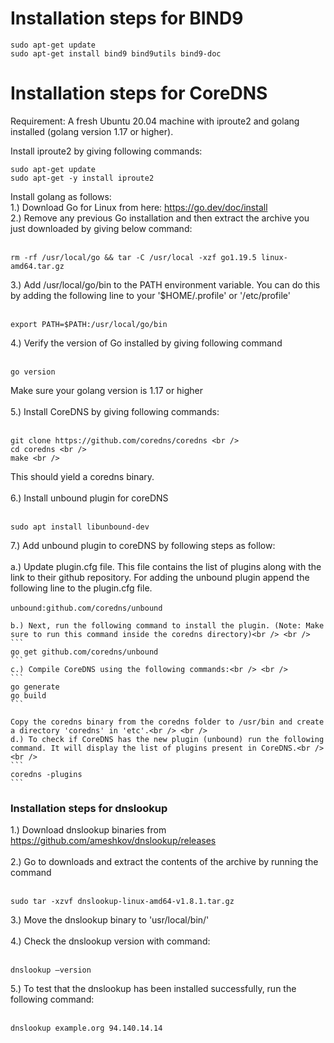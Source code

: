 # Installation steps for BIND9
```
sudo apt-get update
sudo apt-get install bind9 bind9utils bind9-doc
```

# Installation steps for CoreDNS

Requirement: A fresh Ubuntu 20.04 machine with iproute2 and golang installed (golang version 1.17 or higher).

Install iproute2 by giving following commands:
```
sudo apt-get update
sudo apt-get -y install iproute2
```
Install golang as follows:<br /> 
1.) Download Go for Linux from here: https://go.dev/doc/install<br /> 
2.) Remove any previous Go installation and then extract the archive you just downloaded by giving below command:<br /> <br /> 
 ```
rm -rf /usr/local/go && tar -C /usr/local -xzf go1.19.5 linux-amd64.tar.gz
```
3.) Add /usr/local/go/bin to the PATH environment variable. You can do this by adding the following line to your '$HOME/.profile' or '/etc/profile'<br /> <br /> 
```
export PATH=$PATH:/usr/local/go/bin
``` 
4.) Verify the version of Go installed by giving following command<br /> <br /> 
```
go version
```

Make sure your golang version is 1.17 or higher<br /> <br /> 
5.) Install CoreDNS by giving following commands:<br /> <br /> 
```
git clone https://github.com/coredns/coredns <br />
cd coredns <br />
make <br />
```
 
This should yield a coredns binary.<br /> <br /> 
6.) Install unbound plugin for coreDNS<br /> <br /> 
```
sudo apt install libunbound-dev
```
 
7.) Add unbound plugin to coreDNS by following steps as follow:<br /> <br /> 
    a.) Update plugin.cfg file. This file contains the list of plugins along with the link to their github repository. For adding the unbound plugin append the following line to the plugin.cfg file.<br /> <br /> 
    ```
    unbound:github.com/coredns/unbound
    ```
     
    b.) Next, run the following command to install the plugin. (Note: Make sure to run this command inside the coredns directory)<br /> <br /> 
    ```
    go get github.com/coredns/unbound
    ```
    c.) Compile CoreDNS using the following commands:<br /> <br /> 
    ```
    go generate 
    go build
    ```
        
    Copy the coredns binary from the coredns folder to /usr/bin and create a directory 'coredns' in 'etc'.<br /> <br /> 
    d.) To check if CoreDNS has the new plugin (unbound) run the following command. It will display the list of plugins present in CoreDNS.<br /> <br /> 
    ```
    coredns -plugins 
    ```
        
### Installation steps for dnslookup

1.) Download dnslookup binaries from https://github.com/ameshkov/dnslookup/releases<br /> <br /> 
2.) Go to downloads and extract the contents of the archive by running the command <br /> <br /> 
```
sudo tar -xzvf dnslookup-linux-amd64-v1.8.1.tar.gz
```
     
3.) Move the dnslookup binary to 'usr/local/bin/'<br /> <br /> 
4.) Check the dnslookup version with command:<br /> <br /> 
```
dnslookup –version
```
 
5.) To test that the dnslookup has been installed successfully, run the following command:<br /> <br /> 
```
dnslookup example.org 94.140.14.14
```
